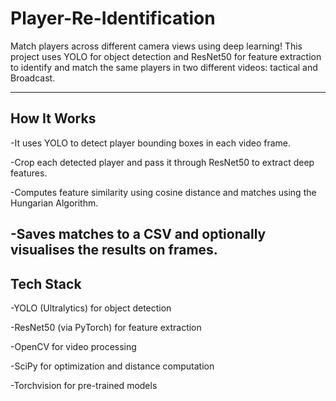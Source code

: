 # Player-Re-Identification

Match players across different camera views using deep learning!
This project uses YOLO for object detection and ResNet50 for feature extraction to identify and match the same players in two different videos: tactical and Broadcast.

---
## **How It Works**

-It uses YOLO to detect player bounding boxes in each video frame.

-Crop each detected player and pass it through ResNet50 to extract deep features.

-Computes feature similarity using cosine distance and matches using the Hungarian Algorithm.

-Saves matches to a CSV and optionally visualises the results on frames.
---

## **Tech Stack**

-YOLO (Ultralytics) for object detection

-ResNet50 (via PyTorch) for feature extraction

-OpenCV for video processing

-SciPy for optimization and distance computation

-Torchvision for pre-trained models
